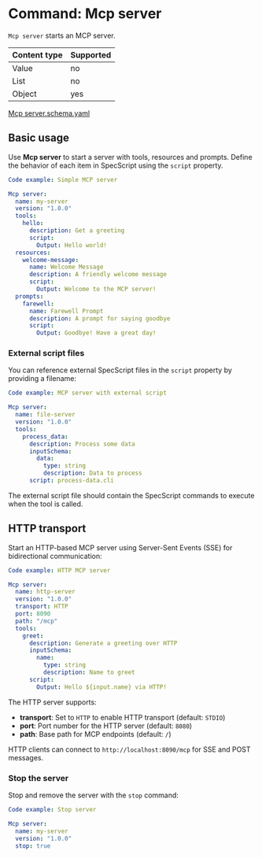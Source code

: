 # Command: Mcp server

`Mcp server` starts an MCP server.

| Content type | Supported |
|--------------|-----------|
| Value        | no        |
| List         | no        |
| Object       | yes       |

[Mcp server.schema.yaml](schema/Mcp%20server.schema.yaml)

## Basic usage

Use **Mcp server** to start a server with tools, resources and prompts. Define the behavior of each item in SpecScript
using the `script` property.

```yaml specscript
Code example: Simple MCP server

Mcp server:
  name: my-server
  version: "1.0.0"
  tools:
    hello:
      description: Get a greeting
      script:
        Output: Hello world!
  resources:
    welcome-message:
      name: Welcome Message
      description: A friendly welcome message
      script:
        Output: Welcome to the MCP server!
  prompts:
    farewell:
      name: Farewell Prompt
      description: A prompt for saying goodbye
      script:
        Output: Goodbye! Have a great day!
```

### External script files

You can reference external SpecScript files in the `script` property by providing a filename:

```yaml specscript
Code example: MCP server with external script

Mcp server:
  name: file-server
  version: "1.0.0"
  tools:
    process_data:
      description: Process some data
      inputSchema:
        data:
          type: string
          description: Data to process
      script: process-data.cli
```

The external script file should contain the SpecScript commands to execute when the tool is called.

<!-- TODO: Need to stop the file-server after Mcp tool command is implemented to avoid interference with other tests -->

## HTTP transport

Start an HTTP-based MCP server using Server-Sent Events (SSE) for bidirectional communication:

```yaml specscript
Code example: HTTP MCP server

Mcp server:
  name: http-server
  version: "1.0.0"
  transport: HTTP
  port: 8090
  path: "/mcp"
  tools:
    greet:
      description: Generate a greeting over HTTP
      inputSchema:
        name:
          type: string
          description: Name to greet
      script:
        Output: Hello ${input.name} via HTTP!
```

The HTTP server supports:

- **transport**: Set to `HTTP` to enable HTTP transport (default: `STDIO`)
- **port**: Port number for the HTTP server (default: `8080`)
- **path**: Base path for MCP endpoints (default: `/`)

HTTP clients can connect to `http://localhost:8090/mcp` for SSE and POST messages.

### Stop the server

Stop and remove the server with the `stop` command:

```yaml specscript
Code example: Stop server

Mcp server:
  name: my-server
  version: "1.0.0"
  stop: true
```

<!-- yaml specscript
Mcp server:
  name: file-server
  version: "1.0.0"
  stop: true

Mcp server:
  name: http-server
  version: "1.0.0"
  stop: true
-->
